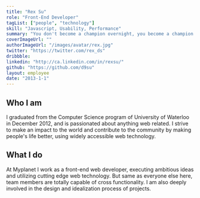 ```yaml
---
title: "Rex Su"
role: "Front-End Developer"
tagList: ["people", "technology"]
skill: "Javascript, Usability, Performance"
summary: "You don't become a champion overnight, you become a champion way before that."
coverImageUrl: ""
authorImageUrl: "/images/avatar/rex.jpg"
twitter: "https://twitter.com/rex_ds"
dribbble:
linkedin: "http://ca.linkedin.com/in/rexsu/"
github: "https://github.com/d9su"
layout: employee
date: "2013-1-1"
---
```


## Who I am

I graduated from the Computer Science program of University of Waterloo in December 2012, and is passionated about anything web related. I strive to make an impact to the world and contribute to the community by making people's life better, using widely accessible web technology.

## What I do

At Myplanet I work as a front-end web developer, executing ambitious ideas and utilizing cutting edge web technology. But same as everyone else here, team members are totally capable of cross functionality. I am also deeply involved in the design and idealization process of projects.
